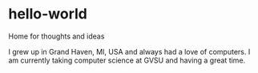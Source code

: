 # hello-world
Home for thoughts and ideas

I grew up in Grand Haven, MI, USA and always had a love of computers.
I am currently taking computer science at GVSU and having a great time.
